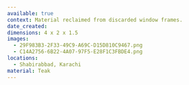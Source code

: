 ```yaml
---
available: true
context: Material reclaimed from discarded window frames.
date_created:
dimensions: 4 x 2 x 1.5
images:
  - 29F983B3-2F33-49C9-A69C-D15D810C9467.png
  - C14A2756-6B22-4A07-97F5-E28F1C3FBDE4.png
locations:
  - Shabirabbad, Karachi
material: Teak
---
```

